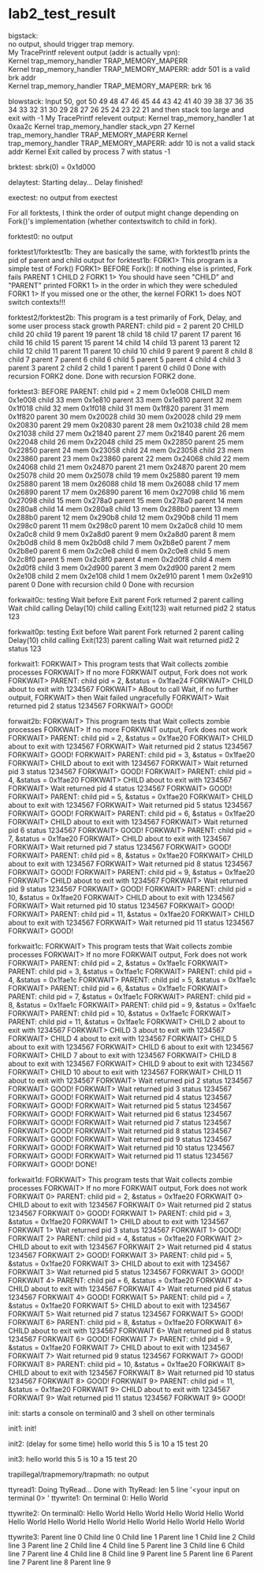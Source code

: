 # lab2_test_result

bigstack:  
no output, should trigger trap memory.  
My TracePrintf relevent output (addr is actually vpn):  
Kernel   trap_memory_handler TRAP_MEMORY_MAPERR  
Kernel   trap_memory_handler TRAP_MEMORY_MAPERR: addr 501 is a valid brk addr  
Kernel   trap_memory_handler TRAP_MEMORY_MAPERR: brk 16  

blowstack:
Input 50, got 50 49 48 47 46 45 44 43 42 41 40 39 38 37 36 35 34 33 32 31 30 29 28 27 26 25 24 23 22 21 
and then stack too large and exit with -1
My TracePrintf relevent output:
Kernel   trap_memory_handler 1 at 0xaa2c
Kernel   trap_memory_handler stack_vpn 27
Kernel   trap_memory_handler TRAP_MEMORY_MAPERR
Kernel   trap_memory_handler TRAP_MEMORY_MAPERR: addr 10 is not a valid stack addr
Kernel   Exit called by process 7 with status -1

brktest:
sbrk(0) = 0x1d000

delaytest:
Starting delay...
Delay finished!

exectest:
no output from exectest

For all forktests, I think the order of output might change depending on
Fork()'s implementation (whether contextswitch to child in fork).

forktest0:
no output

forktest1/forktest1b:
They are basically the same, with forktest1b prints the pid of parent and child
output for forktest1b:
FORK1> This program is a simple test of Fork()
FORK1> BEFORE Fork(): If nothing else is printed, Fork fails 
PARENT 1
CHILD 2
FORK1 1> You should have seen "CHILD" and "PARENT" printed
FORK1 1> in the order in which they were scheduled
FORK1 1> If you missed one or the other, the kernel
FORK1 1> does NOT switch contexts!!!

forktest2/forktest2b:
This program is a test primarily of Fork, Delay, and
some user process stack growth
PARENT: child pid = 2
parent 20
CHILD
child 20
child 19
parent 19
parent 18
child 18
child 17
parent 17
parent 16
child 16
child 15
parent 15
parent 14
child 14
child 13
parent 13
parent 12
child 12
child 11
parent 11
parent 10
child 10
child 9
parent 9
parent 8
child 8
child 7
parent 7
parent 6
child 6
child 5
parent 5
parent 4
child 4
child 3
parent 3
parent 2
child 2
child 1
parent 1
parent 0
child 0
Done with recursion
FORK2 done.
Done with recursion
FORK2 done.

forktest3:
BEFORE
PARENT: child pid = 2
mem 0x1e008
CHILD
mem 0x1e008
child 33
mem 0x1e810
parent 33
mem 0x1e810
parent 32
mem 0x1f018
child 32
mem 0x1f018
child 31
mem 0x1f820
parent 31
mem 0x1f820
parent 30
mem 0x20028
child 30
mem 0x20028
child 29
mem 0x20830
parent 29
mem 0x20830
parent 28
mem 0x21038
child 28
mem 0x21038
child 27
mem 0x21840
parent 27
mem 0x21840
parent 26
mem 0x22048
child 26
mem 0x22048
child 25
mem 0x22850
parent 25
mem 0x22850
parent 24
mem 0x23058
child 24
mem 0x23058
child 23
mem 0x23860
parent 23
mem 0x23860
parent 22
mem 0x24068
child 22
mem 0x24068
child 21
mem 0x24870
parent 21
mem 0x24870
parent 20
mem 0x25078
child 20
mem 0x25078
child 19
mem 0x25880
parent 19
mem 0x25880
parent 18
mem 0x26088
child 18
mem 0x26088
child 17
mem 0x26890
parent 17
mem 0x26890
parent 16
mem 0x27098
child 16
mem 0x27098
child 15
mem 0x278a0
parent 15
mem 0x278a0
parent 14
mem 0x280a8
child 14
mem 0x280a8
child 13
mem 0x288b0
parent 13
mem 0x288b0
parent 12
mem 0x290b8
child 12
mem 0x290b8
child 11
mem 0x298c0
parent 11
mem 0x298c0
parent 10
mem 0x2a0c8
child 10
mem 0x2a0c8
child 9
mem 0x2a8d0
parent 9
mem 0x2a8d0
parent 8
mem 0x2b0d8
child 8
mem 0x2b0d8
child 7
mem 0x2b8e0
parent 7
mem 0x2b8e0
parent 6
mem 0x2c0e8
child 6
mem 0x2c0e8
child 5
mem 0x2c8f0
parent 5
mem 0x2c8f0
parent 4
mem 0x2d0f8
child 4
mem 0x2d0f8
child 3
mem 0x2d900
parent 3
mem 0x2d900
parent 2
mem 0x2e108
child 2
mem 0x2e108
child 1
mem 0x2e910
parent 1
mem 0x2e910
parent 0
Done with recursion
child 0
Done with recursion

forkwait0c:
testing Wait before Exit
parent Fork returned 2
parent calling Wait
child calling Delay(10)
child calling Exit(123)
wait returned pid2 2 status 123

forkwait0p:
testing Exit before Wait
parent Fork returned 2
parent calling Delay(10)
child calling Exit(123)
parent calling Wait
wait returned pid2 2 status 123

forkwait1:
FORKWAIT> This program tests that Wait collects zombie processes
FORKWAIT> If no more FORKWAIT output, Fork does not work
FORKWAIT> PARENT: child pid = 2, &status = 0x1fae24
FORKWAIT> CHILD about to exit with 1234567
FORKWAIT> ABout to call Wait, if no further outpuit,
FORKWAIT> then Wait failed ungracefully
FORKWAIT> Wait returned pid 2 status 1234567
FORKWAIT> GOOD!

forwait2b:
FORKWAIT> This program tests that Wait collects zombie processes
FORKWAIT> If no more FORKWAIT output, Fork does not work
FORKWAIT> PARENT: child pid = 2, &status = 0x1fae20
FORKWAIT> CHILD about to exit with 1234567
FORKWAIT> Wait returned pid 2 status 1234567
FORKWAIT> GOOD!
FORKWAIT> PARENT: child pid = 3, &status = 0x1fae20
FORKWAIT> CHILD about to exit with 1234567
FORKWAIT> Wait returned pid 3 status 1234567
FORKWAIT> GOOD!
FORKWAIT> PARENT: child pid = 4, &status = 0x1fae20
FORKWAIT> CHILD about to exit with 1234567
FORKWAIT> Wait returned pid 4 status 1234567
FORKWAIT> GOOD!
FORKWAIT> PARENT: child pid = 5, &status = 0x1fae20
FORKWAIT> CHILD about to exit with 1234567
FORKWAIT> Wait returned pid 5 status 1234567
FORKWAIT> GOOD!
FORKWAIT> PARENT: child pid = 6, &status = 0x1fae20
FORKWAIT> CHILD about to exit with 1234567
FORKWAIT> Wait returned pid 6 status 1234567
FORKWAIT> GOOD!
FORKWAIT> PARENT: child pid = 7, &status = 0x1fae20
FORKWAIT> CHILD about to exit with 1234567
FORKWAIT> Wait returned pid 7 status 1234567
FORKWAIT> GOOD!
FORKWAIT> PARENT: child pid = 8, &status = 0x1fae20
FORKWAIT> CHILD about to exit with 1234567
FORKWAIT> Wait returned pid 8 status 1234567
FORKWAIT> GOOD!
FORKWAIT> PARENT: child pid = 9, &status = 0x1fae20
FORKWAIT> CHILD about to exit with 1234567
FORKWAIT> Wait returned pid 9 status 1234567
FORKWAIT> GOOD!
FORKWAIT> PARENT: child pid = 10, &status = 0x1fae20
FORKWAIT> CHILD about to exit with 1234567
FORKWAIT> Wait returned pid 10 status 1234567
FORKWAIT> GOOD!
FORKWAIT> PARENT: child pid = 11, &status = 0x1fae20
FORKWAIT> CHILD about to exit with 1234567
FORKWAIT> Wait returned pid 11 status 1234567
FORKWAIT> GOOD!

forkwait1c:
FORKWAIT> This program tests that Wait collects zombie processes
FORKWAIT> If no more FORKWAIT output, Fork does not work
FORKWAIT> PARENT: child pid = 2, &status = 0x1fae1c
FORKWAIT> PARENT: child pid = 3, &status = 0x1fae1c
FORKWAIT> PARENT: child pid = 4, &status = 0x1fae1c
FORKWAIT> PARENT: child pid = 5, &status = 0x1fae1c
FORKWAIT> PARENT: child pid = 6, &status = 0x1fae1c
FORKWAIT> PARENT: child pid = 7, &status = 0x1fae1c
FORKWAIT> PARENT: child pid = 8, &status = 0x1fae1c
FORKWAIT> PARENT: child pid = 9, &status = 0x1fae1c
FORKWAIT> PARENT: child pid = 10, &status = 0x1fae1c
FORKWAIT> PARENT: child pid = 11, &status = 0x1fae1c
FORKWAIT> CHILD 2 about to exit with 1234567
FORKWAIT> CHILD 3 about to exit with 1234567
FORKWAIT> CHILD 4 about to exit with 1234567
FORKWAIT> CHILD 5 about to exit with 1234567
FORKWAIT> CHILD 6 about to exit with 1234567
FORKWAIT> CHILD 7 about to exit with 1234567
FORKWAIT> CHILD 8 about to exit with 1234567
FORKWAIT> CHILD 9 about to exit with 1234567
FORKWAIT> CHILD 10 about to exit with 1234567
FORKWAIT> CHILD 11 about to exit with 1234567
FORKWAIT> Wait returned pid 2 status 1234567
FORKWAIT> GOOD!
FORKWAIT> Wait returned pid 3 status 1234567
FORKWAIT> GOOD!
FORKWAIT> Wait returned pid 4 status 1234567
FORKWAIT> GOOD!
FORKWAIT> Wait returned pid 5 status 1234567
FORKWAIT> GOOD!
FORKWAIT> Wait returned pid 6 status 1234567
FORKWAIT> GOOD!
FORKWAIT> Wait returned pid 7 status 1234567
FORKWAIT> GOOD!
FORKWAIT> Wait returned pid 8 status 1234567
FORKWAIT> GOOD!
FORKWAIT> Wait returned pid 9 status 1234567
FORKWAIT> GOOD!
FORKWAIT> Wait returned pid 10 status 1234567
FORKWAIT> GOOD!
FORKWAIT> Wait returned pid 11 status 1234567
FORKWAIT> GOOD!
DONE!

forkwait1d:
FORKWAIT> This program tests that Wait collects zombie processes
FORKWAIT> If no more FORKWAIT output, Fork does not work
FORKWAIT 0> PARENT: child pid = 2, &status = 0x1fae20
FORKWAIT 0> CHILD about to exit with 1234567
FORKWAIT 0> Wait returned pid 2 status 1234567
FORKWAIT 0> GOOD!
FORKWAIT 1> PARENT: child pid = 3, &status = 0x1fae20
FORKWAIT 1> CHILD about to exit with 1234567
FORKWAIT 1> Wait returned pid 3 status 1234567
FORKWAIT 1> GOOD!
FORKWAIT 2> PARENT: child pid = 4, &status = 0x1fae20
FORKWAIT 2> CHILD about to exit with 1234567
FORKWAIT 2> Wait returned pid 4 status 1234567
FORKWAIT 2> GOOD!
FORKWAIT 3> PARENT: child pid = 5, &status = 0x1fae20
FORKWAIT 3> CHILD about to exit with 1234567
FORKWAIT 3> Wait returned pid 5 status 1234567
FORKWAIT 3> GOOD!
FORKWAIT 4> PARENT: child pid = 6, &status = 0x1fae20
FORKWAIT 4> CHILD about to exit with 1234567
FORKWAIT 4> Wait returned pid 6 status 1234567
FORKWAIT 4> GOOD!
FORKWAIT 5> PARENT: child pid = 7, &status = 0x1fae20
FORKWAIT 5> CHILD about to exit with 1234567
FORKWAIT 5> Wait returned pid 7 status 1234567
FORKWAIT 5> GOOD!
FORKWAIT 6> PARENT: child pid = 8, &status = 0x1fae20
FORKWAIT 6> CHILD about to exit with 1234567
FORKWAIT 6> Wait returned pid 8 status 1234567
FORKWAIT 6> GOOD!
FORKWAIT 7> PARENT: child pid = 9, &status = 0x1fae20
FORKWAIT 7> CHILD about to exit with 1234567
FORKWAIT 7> Wait returned pid 9 status 1234567
FORKWAIT 7> GOOD!
FORKWAIT 8> PARENT: child pid = 10, &status = 0x1fae20
FORKWAIT 8> CHILD about to exit with 1234567
FORKWAIT 8> Wait returned pid 10 status 1234567
FORKWAIT 8> GOOD!
FORKWAIT 9> PARENT: child pid = 11, &status = 0x1fae20
FORKWAIT 9> CHILD about to exit with 1234567
FORKWAIT 9> Wait returned pid 11 status 1234567
FORKWAIT 9> GOOD!

init:
starts a console on terminal0 and 3 shell on other terminals

init1:
init!

init2:
(delay for some time)
hello world
this 5 is 10 a 15 test 20

init3:
hello world
this 5 is 10 a 15 test 20

trapillegal/trapmemory/trapmath:
no output

ttyread1:
Doing TtyRead...
Done with TtyRead: len 5
line '<your input on terminal 0>
'
ttywrite1:
On terminal 0:
Hello World

ttywrite2:
On terminal0:
Hello World
Hello World
Hello World
Hello World
Hello World
Hello World
Hello World
Hello World
Hello World
Hello World

ttywrite3:
Parent line 0
Child line 0
Child line 1
Parent line 1
Child line 2
Child line 3
Parent line 2
Child line 4
Child line 5
Parent line 3
Child line 6
Child line 7
Parent line 4
Child line 8
Child line 9
Parent line 5
Parent line 6
Parent line 7
Parent line 8
Parent line 9
